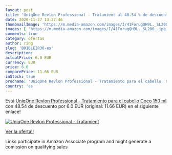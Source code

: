 ```yaml
---
layout: post
title: 'UniqOne Revlon Professional - Tratamient al 48.54 % de descuento'
date: 2020-11-27 13:37:46
thumbnailImage: 'https://m.media-amazon.com/images/I/41ForugQH9L._SL200_.jpg'
images: [ 'https://m.media-amazon.com/images/I/41ForugQH9L._SL200_.jpg' ]
comments: true
category: ofertas
author: ring
slug: 'B01BLEIR30-es'
description:
actualPrice: 6.0 EUR
currency: EUR
price: 6.0
comparePrice: 11.66 EUR
inStock: true
prodname: 'UniqOne Revlon Professional - Tratamiento para el cabello  Coco  150 ml'
country: 'es'
---
```


Está [UniqOne Revlon Professional - Tratamiento para el cabello  Coco  150 ml](https://www.amazon.es/dp/B01BLEIR30/?tag=tolees-21) con 48.54 de descuento por 6.0 EUR (original: 11.66 EUR) en el siguiente enlace!

[![UniqOne Revlon Professional - Tratamient](https://m.media-amazon.com/images/I/41ForugQH9L._SL200_.jpg)](https://www.amazon.es/dp/B01BLEIR30/?tag=tolees-21)

[Ver la oferta!!](https://www.amazon.es/dp/B01BLEIR30/?tag=tolees-21)

Links participate in Amazon Associate program and might generate a comission on qualifying sales


